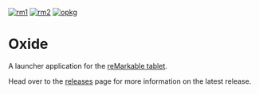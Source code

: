 
[![rm1](https://img.shields.io/badge/rM1-supported-green)](https://remarkable.com/store/remarkable)
[![rm2](https://img.shields.io/badge/rM2-unknown-yellow)](https://remarkable.com/store/remarkable-2)
[![opkg](https://img.shields.io/badge/OPKG-oxide-blue)](https://github.com/matteodelabre/toltec)

# Oxide
A launcher application for the [reMarkable tablet](https://remarkable.com/).

Head over to the [releases](https://github.com/Eeems/oxide/releases) page for more information on the latest release.
